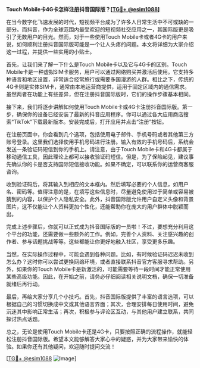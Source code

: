 **Touch Mobile卡4G卡怎样注册抖音国际版？[[TG💪+ @esim1088](https://t.me/s/esim1088)]**

在当今数字化飞速发展的时代，短视频平台成为了许多人日常生活中不可或缺的一部分。而抖音，作为全球范围内最受欢迎的短视频社交应用之一，其国际版更是吸引了无数用户的目光。然而，对于一些使用Touch Mobile卡或者4G卡的用户来说，如何顺利注册抖音国际版可能是一个让人头疼的问题。本文将详细为大家介绍这一过程，并提供一些实用的小贴士。

首先，让我们来了解一下什么是Touch Mobile卡以及它与4G卡的区别。Touch Mobile卡是一种虚拟SIM卡服务，用户可以通过网络购买并激活后使用。它支持多种语言和地区设置，非常适合经常旅行或需要多国漫游的人群。相比之下，传统的4G卡则是实体SIM卡，通常由本地运营商提供，适用于固定区域内的通信需求。虽然两者在功能上有些差异，但在注册抖音国际版时，它们的操作步骤基本相同。

接下来，我们将逐步讲解如何使用Touch Mobile卡或4G卡注册抖音国际版。第一步，确保你的设备已经安装了最新的抖音应用程序。你可以通过各大应用商店搜索“TikTok”下载最新版本。安装完成后，打开应用并点击“注册”按钮。

在注册页面中，你会看到几个选项，包括使用电子邮件、手机号码或者其他第三方账号登录。这里我们选择使用手机号码进行注册。输入有效的手机号码后，系统会发送一条验证码短信到你的手机上。请注意，由于Touch Mobile卡和4G卡都属于移动通信工具，因此理论上都可以接收验证码短信。但是，为了保险起见，建议事先确认你的卡是否支持国际短信接收功能。如果不确定，可以联系你的运营商客服咨询。

收到验证码后，将其输入到相应的文本框内。然后填写必要的个人信息，如用户名、密码等。值得注意的是，在填写这些信息时，尽量避免使用过于简单或容易被猜到的内容，以保护个人隐私安全。此外，抖音国际版允许用户自定义头像和背景图片，这不仅能让个人资料更加个性化，还能帮助你在庞大的用户群体中脱颖而出。

完成上述步骤后，你就可以正式成为抖音国际版的一员啦！不过，要想充分利用这个平台的功能，还需要做一些额外的工作。例如，完善个人资料、关注感兴趣的创作者、参与话题挑战等等。这些都能让你更好地融入社区，享受更多乐趣。

当然，在实际操作过程中，可能会遇到各种问题。比如，有时候验证码迟迟未收到怎么办？这时你可以尝试更换网络环境，或者直接联系抖音官方客服寻求帮助。另外，如果你的Touch Mobile卡是新激活的，可能需要等待一段时间才能正常使用某些高级功能。因此，在开始之前，请务必仔细阅读相关说明文档，确保一切准备就绪后再行动。

最后，再给大家分享几个小技巧。首先，抖音国际版提供了丰富的语言选项，可以根据自己的习惯切换成中文或其他语言界面；其次，合理安排每日使用时间，避免沉迷其中影响正常生活；再次，积极参与评论区互动，与其他用户建立联系，共同探讨热点话题。

总之，无论是使用Touch Mobile卡还是4G卡，只要按照正确的流程操作，就能轻松注册抖音国际版。希望本文能够解答大家心中的疑惑，并为大家带来愉快的体验。如果你还有其他疑问，欢迎随时提问交流！

[[TG💪+ @esim1088](https://t.me/s/esim1088) ![Image](https://i.postimg.cc/4NQfJmqS/Snipaste-2025-05-13-00-14-12.png)]